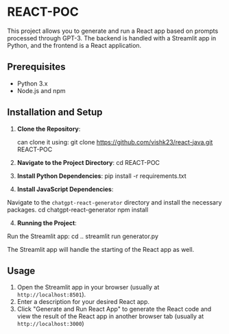 # REACT-POC

This project allows you to generate and run a React app based on prompts processed through GPT-3. The backend is handled with a Streamlit app in Python, and the frontend is a React application.

## Prerequisites

- Python 3.x
- Node.js and npm

## Installation and Setup

1. **Clone the Repository**:

   can clone it using:
   git clone https://github.com/vishk23/react-java.git REACT-POC


2. **Navigate to the Project Directory**:
cd REACT-POC

1. **Install Python Dependencies**:
pip install -r requirements.txt


3. **Install JavaScript Dependencies**:

Navigate to the `chatgpt-react-generator` directory and install the necessary packages.
cd chatgpt-react-generator
npm install


4. **Running the Project**:

Run the Streamlit app:
cd ..
streamlit run generator.py


The Streamlit app will handle the starting of the React app as well.

## Usage

1. Open the Streamlit app in your browser (usually at `http://localhost:8501`).
2. Enter a description for your desired React app.
3. Click "Generate and Run React App" to generate the React code and view the result of the React app in another browser tab (usually at `http://localhost:3000`)




